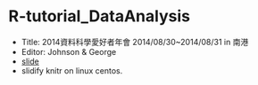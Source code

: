 R-tutorial_DataAnalysis 
=======================

* Title: 2014資料科學愛好者年會 2014/08/30~2014/08/31 in 南港
* Editor: Johnson & George
* [slide](http://whizzalan.github.io/R-tutorial_DataAnalysis/index.html)
* slidify knitr on linux centos. 
